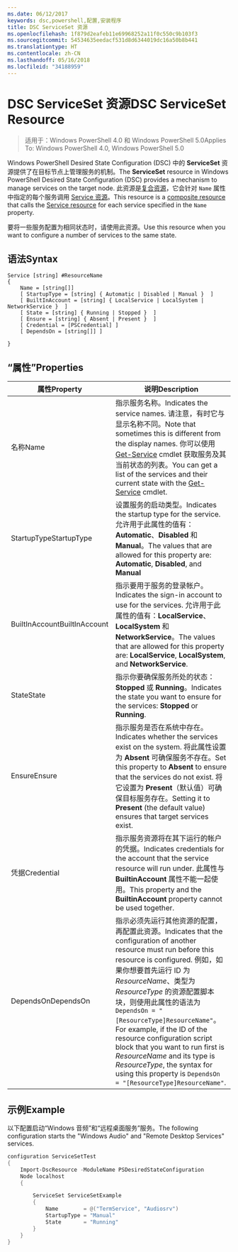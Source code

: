 ```yaml
---
ms.date: 06/12/2017
keywords: dsc,powershell,配置,安装程序
title: DSC ServiceSet 资源
ms.openlocfilehash: 1f879d2eafeb11e69968252a11f0c550c9b103f3
ms.sourcegitcommit: 54534635eedacf531d8d6344019dc16a50b8b441
ms.translationtype: HT
ms.contentlocale: zh-CN
ms.lasthandoff: 05/16/2018
ms.locfileid: "34188959"
---
```

# <a name="dsc-serviceset-resource"></a><span data-ttu-id="f254b-103">DSC ServiceSet 资源</span><span class="sxs-lookup"><span data-stu-id="f254b-103">DSC ServiceSet Resource</span></span>

> <span data-ttu-id="f254b-104">适用于：Windows PowerShell 4.0 和 Windows PowerShell 5.0</span><span class="sxs-lookup"><span data-stu-id="f254b-104">Applies To: Windows PowerShell 4.0, Windows PowerShell 5.0</span></span>


<span data-ttu-id="f254b-105">Windows PowerShell Desired State Configuration (DSC) 中的 **ServiceSet** 资源提供了在目标节点上管理服务的机制。</span><span class="sxs-lookup"><span data-stu-id="f254b-105">The **ServiceSet** resource in Windows PowerShell Desired State Configuration (DSC) provides a mechanism to manage services on the target node.</span></span> <span data-ttu-id="f254b-106">此资源是[复合资源](authoringResourceComposite.md)，它会针对 `Name` 属性中指定的每个服务调用 [Service 资源](serviceResource.md)。</span><span class="sxs-lookup"><span data-stu-id="f254b-106">This resource is a [composite resource](authoringResourceComposite.md) that calls the [Service resource](serviceResource.md) for each service specified in the `Name` property.</span></span>

<span data-ttu-id="f254b-107">要将一些服务配置为相同状态时，请使用此资源。</span><span class="sxs-lookup"><span data-stu-id="f254b-107">Use this resource when you want to configure a number of services to the same state.</span></span>

## <a name="syntax"></a><span data-ttu-id="f254b-108">语法</span><span class="sxs-lookup"><span data-stu-id="f254b-108">Syntax</span></span>

```
Service [string] #ResourceName
{
    Name = [string[]]
    [ StartupType = [string] { Automatic | Disabled | Manual }  ]
    [ BuiltInAccount = [string] { LocalService | LocalSystem | NetworkService }  ]
    [ State = [string] { Running | Stopped }  ]
    [ Ensure = [string] { Absent | Present }  ]
    [ Credential = [PSCredential] ]
    [ DependsOn = [string[]] ]

}
```

## <a name="properties"></a><span data-ttu-id="f254b-109">“属性”</span><span class="sxs-lookup"><span data-stu-id="f254b-109">Properties</span></span>

|  <span data-ttu-id="f254b-110">属性</span><span class="sxs-lookup"><span data-stu-id="f254b-110">Property</span></span>  |  <span data-ttu-id="f254b-111">说明</span><span class="sxs-lookup"><span data-stu-id="f254b-111">Description</span></span>   |
|---|---|
| <span data-ttu-id="f254b-112">名称</span><span class="sxs-lookup"><span data-stu-id="f254b-112">Name</span></span>| <span data-ttu-id="f254b-113">指示服务名称。</span><span class="sxs-lookup"><span data-stu-id="f254b-113">Indicates the service names.</span></span> <span data-ttu-id="f254b-114">请注意，有时它与显示名称不同。</span><span class="sxs-lookup"><span data-stu-id="f254b-114">Note that sometimes this is different from the display names.</span></span> <span data-ttu-id="f254b-115">你可以使用 [Get-Service](https://technet.microsoft.com/library/hh849804.aspx) cmdlet 获取服务及其当前状态的列表。</span><span class="sxs-lookup"><span data-stu-id="f254b-115">You can get a list of the services and their current state with the [Get-Service](https://technet.microsoft.com/library/hh849804.aspx) cmdlet.</span></span>|
| <span data-ttu-id="f254b-116">StartupType</span><span class="sxs-lookup"><span data-stu-id="f254b-116">StartupType</span></span>| <span data-ttu-id="f254b-117">设置服务的启动类型。</span><span class="sxs-lookup"><span data-stu-id="f254b-117">Indicates the startup type for the service.</span></span> <span data-ttu-id="f254b-118">允许用于此属性的值有：**Automatic**、**Disabled** 和 **Manual**。</span><span class="sxs-lookup"><span data-stu-id="f254b-118">The values that are allowed for this property are: **Automatic**, **Disabled**, and **Manual**</span></span>|
| <span data-ttu-id="f254b-119">BuiltInAccount</span><span class="sxs-lookup"><span data-stu-id="f254b-119">BuiltInAccount</span></span>| <span data-ttu-id="f254b-120">指示要用于服务的登录帐户。</span><span class="sxs-lookup"><span data-stu-id="f254b-120">Indicates the sign-in account to use for the services.</span></span> <span data-ttu-id="f254b-121">允许用于此属性的值有：**LocalService**、**LocalSystem** 和 **NetworkService**。</span><span class="sxs-lookup"><span data-stu-id="f254b-121">The values that are allowed for this property are: **LocalService**, **LocalSystem**, and **NetworkService**.</span></span>|
| <span data-ttu-id="f254b-122">State</span><span class="sxs-lookup"><span data-stu-id="f254b-122">State</span></span>| <span data-ttu-id="f254b-123">指示你要确保服务所处的状态：**Stopped** 或 **Running**。</span><span class="sxs-lookup"><span data-stu-id="f254b-123">Indicates the state you want to ensure for the services: **Stopped** or **Running**.</span></span>|
| <span data-ttu-id="f254b-124">Ensure</span><span class="sxs-lookup"><span data-stu-id="f254b-124">Ensure</span></span>| <span data-ttu-id="f254b-125">指示服务是否在系统中存在。</span><span class="sxs-lookup"><span data-stu-id="f254b-125">Indicates whether the services exist on the system.</span></span> <span data-ttu-id="f254b-126">将此属性设置为 **Absent** 可确保服务不存在。</span><span class="sxs-lookup"><span data-stu-id="f254b-126">Set this property to **Absent** to ensure that the services do not exist.</span></span> <span data-ttu-id="f254b-127">将它设置为 **Present**（默认值）可确保目标服务存在。</span><span class="sxs-lookup"><span data-stu-id="f254b-127">Setting it to **Present** (the default value) ensures that target services exist.</span></span>|
| <span data-ttu-id="f254b-128">凭据</span><span class="sxs-lookup"><span data-stu-id="f254b-128">Credential</span></span>| <span data-ttu-id="f254b-129">指示服务资源将在其下运行的帐户的凭据。</span><span class="sxs-lookup"><span data-stu-id="f254b-129">Indicates credentials for the account that the service resource will run under.</span></span> <span data-ttu-id="f254b-130">此属性与 **BuiltinAccount** 属性不能一起使用。</span><span class="sxs-lookup"><span data-stu-id="f254b-130">This property and the **BuiltinAccount** property cannot be used together.</span></span>|
| <span data-ttu-id="f254b-131">DependsOn</span><span class="sxs-lookup"><span data-stu-id="f254b-131">DependsOn</span></span>| <span data-ttu-id="f254b-132">指示必须先运行其他资源的配置，再配置此资源。</span><span class="sxs-lookup"><span data-stu-id="f254b-132">Indicates that the configuration of another resource must run before this resource is configured.</span></span> <span data-ttu-id="f254b-133">例如，如果你想要首先运行 ID 为 *ResourceName*、类型为 *ResourceType* 的资源配置脚本块，则使用此属性的语法为 `DependsOn = "[ResourceType]ResourceName"`。</span><span class="sxs-lookup"><span data-stu-id="f254b-133">For example, if the ID of the resource configuration script block that you want to run first is *ResourceName* and its type is *ResourceType*, the syntax for using this property is `DependsOn = "[ResourceType]ResourceName"`.</span></span>|



## <a name="example"></a><span data-ttu-id="f254b-134">示例</span><span class="sxs-lookup"><span data-stu-id="f254b-134">Example</span></span>

<span data-ttu-id="f254b-135">以下配置启动“Windows 音频”和“远程桌面服务”服务。</span><span class="sxs-lookup"><span data-stu-id="f254b-135">The following configuration starts the "Windows Audio" and "Remote Desktop Services" services.</span></span>

```powershell
configuration ServiceSetTest
{
    Import-DscResource -ModuleName PSDesiredStateConfiguration
    Node localhost
    {

        ServiceSet ServiceSetExample
        {
            Name        = @("TermService", "Audiosrv")
            StartupType = "Manual"
            State       = "Running"
        }
    }
}
```